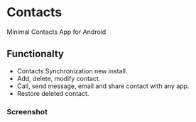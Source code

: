 # Contacts
Minimal Contacts App for Android

## Functionalty
- Contacts Synchronization new install.
- Add, delete, modify contact.
- Call, send message, email and share contact with any app.
- Restore deleted contact.

### Screenshot
![]()
